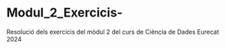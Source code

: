 # Modul_2_Exercicis-
Resolució dels exercicis del mòdul 2 del curs de Ciència de Dades Eurecat 2024
